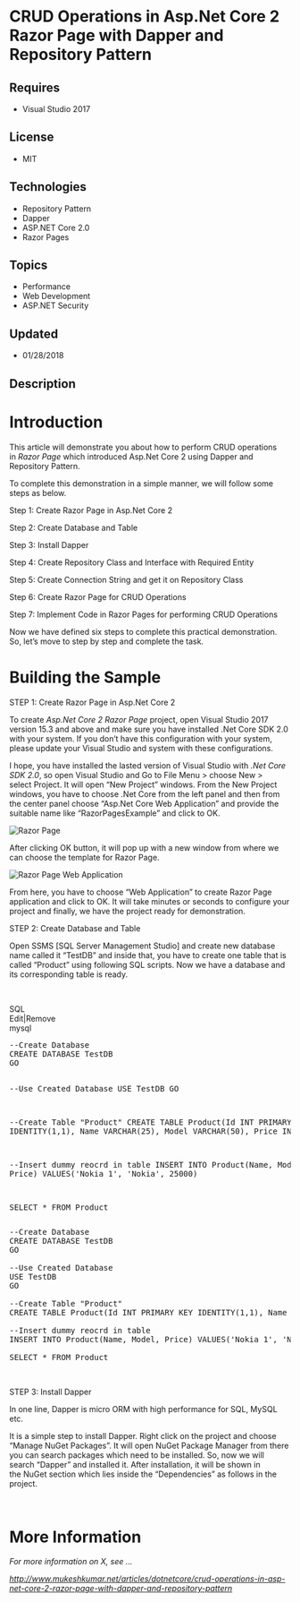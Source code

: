 # CRUD Operations in Asp.Net Core 2 Razor Page with Dapper and Repository Pattern
## Requires
- Visual Studio 2017
## License
- MIT
## Technologies
- Repository Pattern
- Dapper
- ASP.NET Core 2.0
- Razor Pages
## Topics
- Performance
- Web Development
- ASP.NET Security
## Updated
- 01/28/2018
## Description

<h1>Introduction</h1>
<p>This article will demonstrate you about how to perform CRUD operations in&nbsp;<em>Razor Page</em>&nbsp;which introduced Asp.Net Core 2 using Dapper and Repository Pattern.</p>
<p>To complete this demonstration in a simple manner, we will follow some steps as below.</p>
<p>Step 1: Create Razor Page in Asp.Net Core 2</p>
<p>Step 2: Create Database and Table</p>
<p>Step 3: Install Dapper</p>
<p>Step 4: Create Repository Class and Interface with Required Entity</p>
<p>Step 5: Create Connection String and get it on Repository Class</p>
<p>Step 6: Create Razor Page for CRUD Operations</p>
<p>Step 7: Implement Code in Razor Pages for performing CRUD Operations</p>
<p>Now we have defined six steps to complete this practical demonstration. So, let&rsquo;s move to step by step and complete the task.</p>
<h1><span>Building the Sample</span>&nbsp;</h1>
<p><span>STEP 1: Create Razor Page in Asp.Net Core 2</span></p>
<p>To create&nbsp;<em>Asp.Net Core 2 Razor Page</em>&nbsp;project, open Visual Studio 2017 version 15.3 and above and make sure you have installed .Net Core SDK 2.0 with your system. If you don&rsquo;t have this configuration with your system, please update
 your Visual Studio and system with these configurations.</p>
<p>I hope, you have installed the lasted version of Visual Studio with&nbsp;<em>.</em><em>Net Core SDK 2.0</em>, so open Visual Studio and Go to File&nbsp;<span>Menu</span>&nbsp;&gt; choose&nbsp;<span>New</span>&nbsp;&gt; select&nbsp;<span>Project</span>. It
 will open &ldquo;New Project&rdquo; windows. From the New Project windows, you have to choose&nbsp;<span>.Net Core</span>&nbsp;from the left panel and then from the center panel choose &ldquo;Asp.Net Core Web Application&rdquo; and provide the suitable name
 like &ldquo;RazorPagesExample&rdquo; and click to OK.</p>
<p><img src="-280120180859razorpages.png" alt="Razor Page"></p>
<p>After clicking OK button, it will pop up with a new window from where we can choose the template for Razor Page.</p>
<p><img src="-280120180900razorpages.png" alt="Razor Page Web Application"></p>
<p>From here, you have to choose &ldquo;Web Application&rdquo; to create Razor Page application and click to OK. It will take minutes or seconds to configure your project and finally, we have the project ready for demonstration.</p>
<p><span>STEP 2: Create Database and Table</span></p>
<p>Open SSMS [SQL Server Management Studio] and create new database name called it &ldquo;TestDB&rdquo; and inside that, you have to create one table that is called &ldquo;Product&rdquo; using following SQL scripts. Now we have a database and its corresponding
 table is ready.</p>
<p>&nbsp;</p>
<div class="scriptcode">
<div class="pluginEditHolder" pluginCommand="mceScriptCode">
<div class="title"><span>SQL</span></div>
<div class="pluginLinkHolder"><span class="pluginEditHolderLink">Edit</span>|<span class="pluginRemoveHolderLink">Remove</span></div>
<span class="hidden">mysql</span>
<pre class="hidden">--Create Database
CREATE DATABASE TestDB
GO

--Use Created Database
USE TestDB
GO

--Create Table &quot;Product&quot;
CREATE TABLE Product(Id INT PRIMARY KEY IDENTITY(1,1), Name VARCHAR(25), Model VARCHAR(50), Price INT)

--Insert dummy reocrd in table
INSERT INTO Product(Name, Model, Price) VALUES('Nokia 1', 'Nokia', 25000)

SELECT * FROM Product</pre>
<div class="preview">
<pre class="js">--Create&nbsp;Database&nbsp;
CREATE&nbsp;DATABASE&nbsp;TestDB&nbsp;
GO&nbsp;
&nbsp;
--Use&nbsp;Created&nbsp;Database&nbsp;
USE&nbsp;TestDB&nbsp;
GO&nbsp;
&nbsp;
--Create&nbsp;Table&nbsp;<span class="js__string">&quot;Product&quot;</span>&nbsp;
CREATE&nbsp;TABLE&nbsp;Product(Id&nbsp;INT&nbsp;PRIMARY&nbsp;KEY&nbsp;IDENTITY(<span class="js__num">1</span>,<span class="js__num">1</span>),&nbsp;Name&nbsp;VARCHAR(<span class="js__num">25</span>),&nbsp;Model&nbsp;VARCHAR(<span class="js__num">50</span>),&nbsp;Price&nbsp;INT)&nbsp;
&nbsp;
--Insert&nbsp;dummy&nbsp;reocrd&nbsp;<span class="js__operator">in</span>&nbsp;table&nbsp;
INSERT&nbsp;INTO&nbsp;Product(Name,&nbsp;Model,&nbsp;Price)&nbsp;VALUES(<span class="js__string">'Nokia&nbsp;1'</span>,&nbsp;<span class="js__string">'Nokia'</span>,&nbsp;<span class="js__num">25000</span>)&nbsp;
&nbsp;
SELECT&nbsp;*&nbsp;FROM&nbsp;Product</pre>
</div>
</div>
</div>
<p>&nbsp;</p>
<p><span>STEP 3: Install Dapper</span></p>
<p>In one line, Dapper is micro ORM with high performance for SQL, MySQL etc.</p>
<p>It is a simple step to install Dapper. Right click on the project and choose &ldquo;<span>Manage NuGet Packages</span>&rdquo;. It will open&nbsp;<span>NuGet Package Manager</span>&nbsp;from there you can search packages which need to be installed. So, now
 we will search &ldquo;Dapper&rdquo; and installed it. After installation, it will be shown in the&nbsp;<span>NuGet</span>&nbsp;section which lies inside the &ldquo;<span>Dependencies</span>&rdquo; as follows in the project.</p>
<p>&nbsp;</p>
<ul>
</ul>
<h1>More Information</h1>
<p><em>For more information on X, see ...</em></p>
<p><em><a href="http://www.mukeshkumar.net/articles/dotnetcore/crud-operations-in-asp-net-core-2-razor-page-with-dapper-and-repository-pattern" target="_blank">http://www.mukeshkumar.net/articles/dotnetcore/crud-operations-in-asp-net-core-2-razor-page-with-dapper-and-repository-pattern</a><br>
</em></p>
